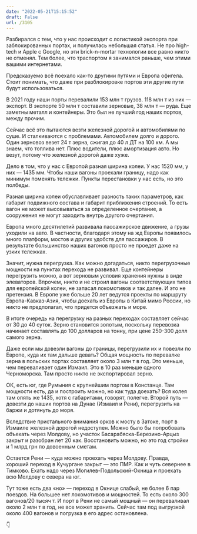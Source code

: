 ```yaml
---
date: "2022-05-21T15:15:52"
draft: False
url: /3105
---
```


Разбирался с тем, что у нас происходит с логистикой экспорта при заблокированных портах, и получилась небольшая статья. Не про high-tech и Apple с Google, но эти brick-n-mortar технологии все равно никто не отменял. Тем более, что траспортом я занимался раньше, чем этими вашими интернетами.

Предсказуемо всё поехало как-то другими путями и Европа офигела. Стоит понимать, что даже при разблокировке портов эти другие пути будут использоваться.

В 2021 году наши порты перевалили 153 млн т грузов. 118 млн т из них — экспорт. В экспорте 50 млн т составили зерновые, 38 млн т — руда. Еще заметны металл и контейнеры. Это был не лучший год наших портов, между прочим. 

Сейчас всё это пытаются везти железной дорогой и автомобилями по суше. И сталкиваются с проблемами.
Автомобилем долго и дорого. Один зерновоз везет 24 т зерна, сжигая до 40 л ДТ на 100 км. А мы знаем, что топлива нет. Плюс водители, плюс амортизация авто. Но везут, потому что железной дорогой даже хуже.

Дело в том, что у нас с Европой разная ширина колеи. У нас 1520 мм, у них — 1435 мм. Чтобы наши вагоны проехали границу, надо как минимум поменять тележки. Пункты перестановки у нас есть, но это полбеды.

Разная ширина колеи обуславливает разность таких параметров, как габарит подвижного состава и габарит приближения строений. То есть вагон не может высовываться за определенное очертание, а сооружения не могут заходить внутрь другого очертания.

Европа много десятилетий развивала пассажирское движение, а грузы уходили на авто. В частности, благодаря этому на жд Европы появилось много платформ, мостов и других удобств для пассажиров. В результате большинство наших вагонов просто не проедет даже на узких тележках.

Значит, нужна перегрузка. Как можно догадаться, никто перегрузочные мощности на пунктах перехода не развивал. Еще контейнеры перегрузить можно, а вот зерновым условия хранения нужны в виде элеваторов. 
Впрочем, никто и не строил вагоны соответствующих типов для европейской колеи, не запасал локомотивов и так далее. И это не претензия. В Европе уже больше 20 лет ведутся проекты по маршруту Европа-Кавказ-Азия, чтобы доехать из Европы в Китай мимо России, но никто не предполагал, что придется объезжать и море. 

В итоге очередь на перегрузку на разных переходах составляет сейчас от 30 до 40 суток. Зерно становится золотым, поскольку перевозка начинает составлять до 100 долларов на тонну, при цене 250-300 долл самого зерна.

Даже если мы довезли вагоны до границы, перегрузили их и повезли по Европе, куда их там дальше девать? Общая мощность по перевалке зерна в польских портах составляет около 3 млн т в год. Это меньше, чем переваливает один Измаил. Это в 10 раз меньше одного Черноморска. Там просто никто не экспортировал зерно. 

ОК, есть юг, где Румыния с крупнейшим портом в Констанце. Там мощности есть, да и построить можно, но как туда доехать? Вся колея там опять же 1435, хотя с габаритами, говорят, полегче. Второй путь — довезти до наших портов на Дунае (Измаил и Рени), перегрузить на баржи и дотянуть до моря. 

Вследствие пристального внимания орков к мосту в Затоке, порт в Измаиле железной дорогой недоступен. Можно было бы попробовать объехать через Молдову, но участок Басарабяска-Березино-Арцыз закрыт и разобран лет 20 как. Восстановить можно, но это год стройки и 1 млрд грн по довоенным сметам. 

Остается Рени — куда можно проехать через Молдову. Правда, хороший переход в Кучургане закрыт — это ПМР. Как и чуть севернее в Тимково. Ехать надо через Могилев-Подольский-Окница и проехать всю Молдову с севера на юг. 

Тут тоже есть два «но» — переход в Окнице слабый, не более 6 пар поездов. На большее нет локомотивов и мощностей. То есть около 300 вагонов/20 тысяч т. И порт в Рени не самый мощный — он переваливал около 2 млн т в год, не все может хранить. Сейчас там под выгрузкой около 400 вагонов и погрузка в его адрес остановлена. 


👇

